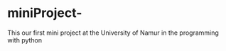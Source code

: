 # miniProject-
This our first mini project at the University of Namur in the programming with python
